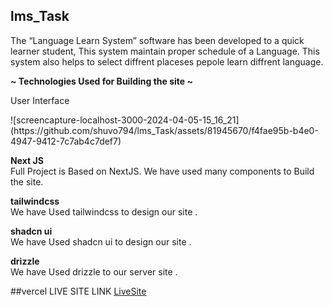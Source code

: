 ## lms_Task

<p>The “Language Learn System” software has been developed to a quick learner student,  This system maintain proper schedule of a Language. This system also helps to select diffrent placeses pepole learn diffrent language.</p>

<b>~ Technologies Used for Building the site ~</b>

<p>User Interface</p>
![screencapture-localhost-3000-2024-04-05-15_16_21](https://github.com/shuvo794/lms_Task/assets/81945670/f4fae95b-b4e0-4947-9412-7c7ab4c7def7)

<p><b>Next JS </b><br/>
Full Project is Based on NextJS. We have used many components to Build the site.</p>

<p ><b> tailwindcss </b> <br/>
We have Used tailwindcss to design our site .</p>
<p ><b> shadcn ui </b> <br/>
We have Used shadcn ui to design our site .</p>
<p ><b> drizzle </b> <br/>
We have Used drizzle to  our server site .</p>

##vercel LIVE SITE LINK
[LiveSite](https://linga-app.vercel.app/)
